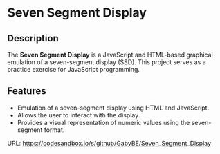 # Seven Segment Display

## Description

The **Seven Segment Display** is a JavaScript and HTML-based graphical emulation of a seven-segment display (SSD). This project serves as a practice exercise for JavaScript programming.

## Features

- Emulation of a seven-segment display using HTML and JavaScript.
- Allows the user to interact with the display.
- Provides a visual representation of numeric values using the seven-segment format.


URL: https://codesandbox.io/s/github/GabyBE/Seven_Segment_Display
